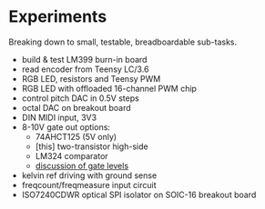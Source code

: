 # Experiments

Breaking down to small, testable, breadboardable sub-tasks.

- build & test LM399 burn-in board
- read encoder from Teensy LC/3.6
- RGB LED, resistors and Teensy PWM
- RGB LED with offloaded 16-channel PWM chip
- control pitch DAC in 0.5V steps
- octal DAC on breakout board
- DIN MIDI input, 3V3
- 8-10V gate out options:
    - 74AHCT125 (5V only)
    - [this] two-transistor high-side
    - LM324 comparator
    - [discussion of gate levels](https://www.muffwiggler.com/forum/viewtopic.php?p=468009&sid=1596d8bf763b7e4b2635537f46b4323f)
- kelvin ref driving with ground sense
- freqcount/freqmeasure input circuit
- ISO7240CDWR optical SPI isolator on SOIC-16 breakout board

